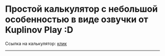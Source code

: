 Простой калькулятор с небольшой особенностью в виде озвучки от Kuplinov Play :D
=====================
Ссылка на калькулятор: [клик](https://lraven.github.io/Cool_calculator/)
***
